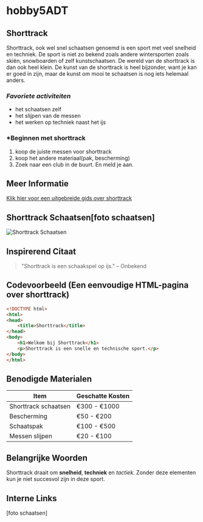 # **hobby5ADT**
## **Shorttrack**
Shorttrack, ook wel snel schaatsen genoemd is een sport met veel snelheid en techniek. De sport is niet zo bekend zoals andere wintersporten zoals skiën, snowboarden of zelf kunstschaatsen. De wereld van de shorttrack is dan ook heel klein. De kunst van de shorttrack is heel bijzonder, want je kan er goed in zijn, maar de kunst om mooi te schaatsen is nog iets helemaal anders.
### ***Favoriete activiteiten***
* het schaatsen zelf
* het slijpen van de messen
* het werken op techniek naast het ijs
### ***Beginnen met shorttrack**
1. koop de juiste messen voor shorttrack
2. koop het andere materiaal(pak, bescherming)
3. Zoek naar een club in de buurt. En meld je aan.
## **Meer Informatie**
[Klik hier voor een uitgebreide gids over shorttrack](https://www.isu.org/short-track)

## **Shorttrack Schaatsen**[foto schaatsen]
![Shorttrack Schaatsen](https://www.google.com/imgres?q=shorttrack%20schaatsen&imgurl=https%3A%2F%2Fwww.yvz.nl%2Fwordpress%2Fwp-content%2Fuploads%2F2019%2F08%2FSchermafbeelding-2019-08-15-om-21.38.15.png&imgrefurl=https%3A%2F%2Fwww.yvz.nl%2Fshorttrack%2Fintroductie%2F&docid=tweA0S0y1YrObM&tbnid=msFLoWK7q9IZCM&vet=12ahUKEwiBvrzi_eaLAxViaqQEHQvIAPwQM3oECDMQAA..i&w=964&h=639&hcb=2&ved=2ahUKEwiBvrzi_eaLAxViaqQEHQvIAPwQM3oECDMQAA)
## **Inspirerend Citaat**
> "Shorttrack is een schaakspel op ijs." – Onbekend

## **Codevoorbeeld** (Een eenvoudige HTML-pagina over shorttrack)

```html
<!DOCTYPE html>
<html>
<head>
    <title>Shorttrack</title>
</head>
<body>
    <h1>Welkom bij Shorttrack</h1>
    <p>Shorttrack is een snelle en technische sport.</p>
</body>
</html>
```
## **Benodigde Materialen**

| Item              | Geschatte Kosten |
|------------------|----------------|
| Shorttrack schaatsen | €300 - €1000  |
| Bescherming     | €50 - €200      |
| Schaatspak      | €100 - €500     |
| Messen slijpen  | €20 - €100      |

## **Belangrijke Woorden**
Shorttrack draait om **snelheid**, **techniek** en *tactiek*. Zonder deze elementen kun je niet succesvol zijn in deze sport.

## **Interne Links**
[foto schaatsen]